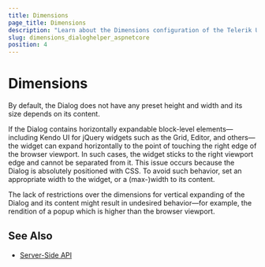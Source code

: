 ```yaml
---
title: Dimensions
page_title: Dimensions
description: "Learn about the Dimensions configuration of the Telerik UI Dialog component for {{ site.framework }}."
slug: dimensions_dialoghelper_aspnetcore
position: 4
---
```


# Dimensions

By default, the Dialog does not have any preset height and width and its size depends on its content.

If the Dialog contains horizontally expandable block-level elements&mdash;including Kendo UI for jQuery widgets such as the Grid, Editor, and others&mdash;the widget can expand horizontally to the point of touching the right edge of the browser viewport. In such cases, the widget sticks to the right viewport edge and cannot be separated from it. This issue occurs because the Dialog is absolutely positioned with CSS. To avoid such behavior, set an appropriate width to the widget, or a (max-)width to its content.

The lack of restrictions over the dimensions for vertical expanding of the Dialog and its content might result in undesired behavior&mdash;for example, the rendition of a popup which is higher than the browser viewport.

## See Also

* [Server-Side API](/api/dialog)
